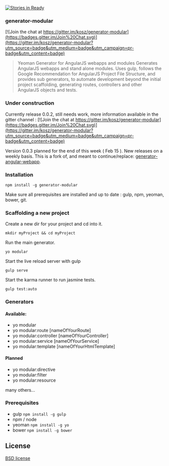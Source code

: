 [![Stories in Ready](https://badge.waffle.io/kosz/generator-modular.png?label=ready&title=Ready)](https://waffle.io/kosz/generator-modular)
### generator-modular

[![Join the chat at https://gitter.im/kosz/generator-modular](https://badges.gitter.im/Join%20Chat.svg)](https://gitter.im/kosz/generator-modular?utm_source=badge&utm_medium=badge&utm_campaign=pr-badge&utm_content=badge)
> Yeoman Generator for AngularJS webapps and modules
> Generates AngularJS webapps and stand alone modules. Uses gulp, follows the Google Recommendation for AngularJS Project File Structure, and provides sub generators, to automate development beyond the initial project scaffolding, generating routes, controllers and other AngularJS objects and tests.

### Under construction

Currently release 0.0.2, still needs work, more information available in the gitter channel :  [![Join the chat at https://gitter.im/kosz/generator-modular](https://badges.gitter.im/Join%20Chat.svg)](https://gitter.im/kosz/generator-modular?utm_source=badge&utm_medium=badge&utm_campaign=pr-badge&utm_content=badge)

Version 0.0.3 planned for the end of this week ( Feb 15 ). New releases on a weekly basis. This is a fork of, and meant to continue/replace:  [generator-angular-webapp](https://github.com/kosz/generator-angular-webapp).

### Installation

```
npm install -g generator-modular
```

Make sure all prerequisites are installed and up to date : gulp, npm, yeoman, bower, git.

### Scaffolding a new project

Create a new dir for your project and cd into it.
```
mkdir myProject && cd myProject
```

Run the main generator.
```
yo modular
```

Start the live reload server with gulp
```
gulp serve
```

Start the karma runner to run jasmine tests. 
```
gulp test:auto
```

### Generators

#### Available: 

- yo modular 
- yo modular:route [nameOfYourRoute]
- yo modular:controller [nameOfYourController]
- yo modular:service [nameOfYourService]
- yo modular:template [nameOfYourHtmlTemplate]

#### Planned

- yo modular:directive
- yo modular:filter
- yo modular:resource

many others... 

### Prerequisites

- gulp `npm install -g gulp`
- npm / node 
- yeoman `npm install -g yo`
- bower `npm install -g bower`

## License

[BSD license](http://opensource.org/licenses/bsd-license.php)
